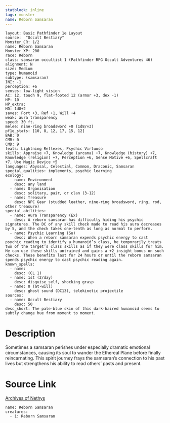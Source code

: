 ```yaml
---
statblock: inline
tags: monster
name: Reborn Samsaran
---
```

```statblock
layout: Basic Pathfinder 1e Layout
source:  "Occult Bestiary"
Monster_CR: 1/2
name: Reborn Samsaran
Monster_XP: 200
race: Reborn
class: samsaran occultist 1 (Pathfinder RPG Occult Adventures 46)
alignment: N
size: Medium
type: humanoid
subtype: (samsaran)
INI: -1
perception: +6
senses: low-light vision
AC: 12, touch 9, flat-footed 12 (armor +3, dex -1)
HP: 10
HP_extra: 
HD: 1d8+2
saves: Fort +3, Ref +1, Will +4
weak: aura transparency
speed: 30 ft.
melee: nine-ring broadsword +0 (1d8/×3)
pf1e_stats: [10, 8, 12, 17, 15, 12]
BAB: 0
CMB: 0
CMD: 9
feats: Lightning Reflexes, Psychic Virtuoso
skills: Appraise +7, Knowledge (arcana) +7, Knowledge (history) +7, Knowledge (religion) +7, Perception +6, Sense Motive +6, Spellcraft +7, Use Magic Device +5
languages: Abyssal, Celestial, Common, Draconic, Samsaran
special_qualities: implements, psychic learning
ecology:
  - name: Environment
    desc: any land
  - name: Organisation
    desc: solitary, pair, or clan (3-12)
  - name: Treasure
    desc: NPC Gear (studded leather, nine-ring broadsword, ring, rod, other treasure)
special_abilities:
  - name: Aura Transparency (Ex)
    desc: A reborn samsaran has difficulty hiding his psychic signatures. The DC of any skill check made to read his aura decreases by 5, and the check takes one-tenth as long as normal to perform.
  - name: Psychic Learning (Su)
    desc: When a reborn samsaran expends psychic energy to cast psychic reading to identify a humanoid’s class, he temporarily treats two of the target’s class skills as if they were class skills for him. He can use these skills untrained and gains a +2 insight bonus on such checks. These benefits last for 24 hours or until the reborn samsaran spends psychic energy to cast psychic reading again.
known_spells:
  - name:
    desc: (CL 1)
  - name: 1st (2/day)
    desc: disguise self, shocking grasp
  - name: 0 (at-will)
    desc: ghost sound (DC13), telekinetic projectile
sources:
  - name: Occult Bestiary
    desc: 50
desc_short: The pale-blue skin of this dark-haired humanoid seems to subtly change hue from moment to moment.
```
# Description
Sometimes a samsaran perishes under especially dramatic emotional circumstances, causing its soul to wander the Ethereal Plane before finally reincarnating. This spirit journey frays the samsaran’s connection to his past lives but strengthens his ability to read others’ pasts and present.
# Source Link
[Archives of Nethys](https://aonprd.com/MonsterDisplay.aspx?ItemName=Reborn%20Samsaran)
```encounter-table
name: Reborn Samsaran
creatures:
  - 1: Reborn Samsaran
```
